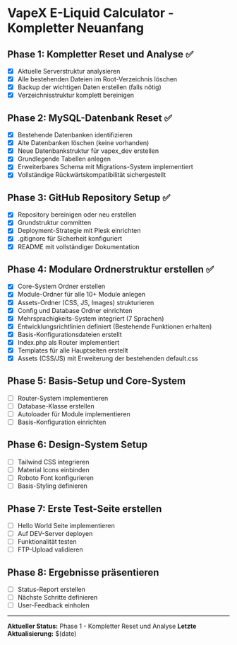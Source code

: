 # VapeX E-Liquid Calculator - Kompletter Neuanfang

## Phase 1: Kompletter Reset und Analyse ✅
- [x] Aktuelle Serverstruktur analysieren
- [x] Alle bestehenden Dateien im Root-Verzeichnis löschen
- [x] Backup der wichtigen Daten erstellen (falls nötig)
- [x] Verzeichnisstruktur komplett bereinigen

## Phase 2: MySQL-Datenbank Reset ✅
- [x] Bestehende Datenbanken identifizieren
- [x] Alte Datenbanken löschen (keine vorhanden)
- [x] Neue Datenbankstruktur für vapex_dev erstellen
- [x] Grundlegende Tabellen anlegen
- [x] Erweiterbares Schema mit Migrations-System implementiert
- [x] Vollständige Rückwärtskompatibilität sichergestellt

## Phase 3: GitHub Repository Setup ✅
- [x] Repository bereinigen oder neu erstellen
- [x] Grundstruktur committen
- [x] Deployment-Strategie mit Plesk einrichten
- [x] .gitignore für Sicherheit konfiguriert
- [x] README mit vollständiger Dokumentation

## Phase 4: Modulare Ordnerstruktur erstellen ✅
- [x] Core-System Ordner erstellen
- [x] Module-Ordner für alle 10+ Module anlegen
- [x] Assets-Ordner (CSS, JS, Images) strukturieren
- [x] Config und Database Ordner einrichten
- [x] Mehrsprachigkeits-System integriert (7 Sprachen)
- [x] Entwicklungsrichtlinien definiert (Bestehende Funktionen erhalten)
- [x] Basis-Konfigurationsdateien erstellt
- [x] Index.php als Router implementiert
- [x] Templates für alle Hauptseiten erstellt
- [x] Assets (CSS/JS) mit Erweiterung der bestehenden default.css

## Phase 5: Basis-Setup und Core-System
- [ ] Router-System implementieren
- [ ] Database-Klasse erstellen
- [ ] Autoloader für Module implementieren
- [ ] Basis-Konfiguration einrichten

## Phase 6: Design-System Setup
- [ ] Tailwind CSS integrieren
- [ ] Material Icons einbinden
- [ ] Roboto Font konfigurieren
- [ ] Basis-Styling definieren

## Phase 7: Erste Test-Seite erstellen
- [ ] Hello World Seite implementieren
- [ ] Auf DEV-Server deployen
- [ ] Funktionalität testen
- [ ] FTP-Upload validieren

## Phase 8: Ergebnisse präsentieren
- [ ] Status-Report erstellen
- [ ] Nächste Schritte definieren
- [ ] User-Feedback einholen

---
**Aktueller Status:** Phase 1 - Kompletter Reset und Analyse
**Letzte Aktualisierung:** $(date)

